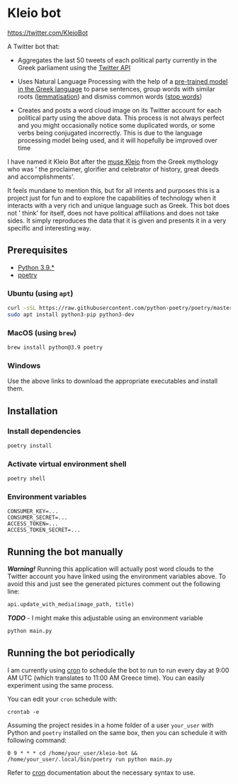 # Kleio bot

https://twitter.com/KleioBot

A Twitter bot that:

* Aggregates the last 50 tweets of each political party currently in the Greek parliament using
  the [Twitter API](https://developer.twitter.com/en/docs/twitter-api)


* Uses Natural Language Processing with the help of
  a [pre-trained model in the Greek language](https://spacy.io/models/el) to parse sentences, group words with similar
  roots ([lemmatisation](https://en.wikipedia.org/wiki/Lemmatisation)) and dismiss common
  words ([stop words](https://en.wikipedia.org/wiki/Stop_word))


* Creates and posts a word cloud image on its Twitter account for each political party using the above data. This
  process is not always perfect and you might occasionally notice some duplicated words, or some verbs being conjugated
  incorrectly. This is due to the language processing model being used, and it will hopefully be improved over time

I have named it Kleio Bot after the [muse Kleio](https://en.wikipedia.org/wiki/Clio) from the Greek mythology who was '
the proclaimer, glorifier and celebrator of history, great deeds and accomplishments'.

It feels mundane to mention this, but for all intents and purposes this is a project just for fun and to explore the
capabilities of technology when it interacts with a very rich and unique language such as Greek. This bot does not '
think' for itself, does not have political affiliations and does not take sides. It simply reproduces the data that it
is given and presents it in a very specific and interesting way.

## Prerequisites

* [Python 3.9.*](https://www.python.org/downloads/)
* [poetry](https://python-poetry.org/docs/#installation)

### Ubuntu (using `apt`)

```bash
curl -sSL https://raw.githubusercontent.com/python-poetry/poetry/master/get-poetry.py | python -
sudo apt install python3-pip python3-dev
```

### MacOS (using `brew`)

```bash
brew install python@3.9 poetry
```

### Windows

Use the above links to download the appropriate executables and install them.

## Installation

### Install dependencies

```bash
poetry install
```

### Activate virtual environment shell

```bash
poetry shell
```

### Environment variables

```dotenv
CONSUMER_KEY=...
CONSUMER_SECRET=...
ACCESS_TOKEN=...
ACCESS_TOKEN_SECRET=...
```

## Running the bot manually

***Warning!*** Running this application will actually post word clouds to the Twitter account you have linked using the
environment variables above. To avoid this and just see the generated pictures comment out the following line:

```python
api.update_with_media(image_path, title)
```

***TODO*** - I might make this adjustable using an environment variable

```bash
python main.py
```

## Running the bot periodically

I am currently using [cron](https://man7.org/linux/man-pages/man5/crontab.5.html) to schedule the bot to run to run
every day at 9:00 AM UTC (which translates to 11:00 AM Greece time). You can easily experiment using the same process.

You can edit your `cron` schedule with:

```dotenv
crontab -e
```

Assuming the project resides in a home folder of a user `your_user` with Python and `poetry` installed on the same box,
then you can schedule it with following command:

```
0 9 * * * cd /home/your_user/kleio-bot && /home/your_user/.local/bin/poetry run python main.py
```

Refer to [cron](https://man7.org/linux/man-pages/man5/crontab.5.html) documentation about the necessary syntax to use.
